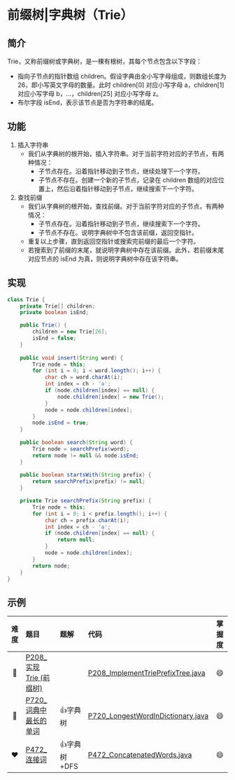 # 前缀树|字典树（Trie）

## 简介

Trie，又称前缀树或字典树，是一棵有根树，其每个节点包含以下字段：
- 指向子节点的指针数组 children。假设字典由全小写字母组成，则数组长度为 26，即小写英文字母的数量。此时 children[0] 对应小写字母 a，children[1] 对应小写字母 b，…，children[25] 对应小写字母 z。
- 布尔字段 isEnd，表示该节点是否为字符串的结尾。

## 功能

1. 插入字符串
   - 我们从字典树的根开始，插入字符串。对于当前字符对应的子节点，有两种情况：
     - 子节点存在。沿着指针移动到子节点，继续处理下一个字符。
     - 子节点不存在。创建一个新的子节点，记录在 children 数组的对应位置上，然后沿着指针移动到子节点，继续搜索下一个字符。
2. 查找前缀
   - 我们从字典树的根开始，查找前缀。对于当前字符对应的子节点，有两种情况：
     - 子节点存在。沿着指针移动到子节点，继续搜索下一个字符。
     - 子节点不存在。说明字典树中不包含该前缀，返回空指针。
   - 重复以上步骤，直到返回空指针或搜索完前缀的最后一个字符。
   - 若搜索到了前缀的末尾，就说明字典树中存在该前缀。此外，若前缀末尾对应节点的 isEnd 为真，则说明字典树中存在该字符串。

## 实现

```java
class Trie {
    private Trie[] children;
    private boolean isEnd;

    public Trie() {
        children = new Trie[26];
        isEnd = false;
    }
    
    public void insert(String word) {
        Trie node = this;
        for (int i = 0; i < word.length(); i++) {
            char ch = word.charAt(i);
            int index = ch - 'a';
            if (node.children[index] == null) {
                node.children[index] = new Trie();
            }
            node = node.children[index];
        }
        node.isEnd = true;
    }
    
    public boolean search(String word) {
        Trie node = searchPrefix(word);
        return node != null && node.isEnd;
    }
    
    public boolean startsWith(String prefix) {
        return searchPrefix(prefix) != null;
    }

    private Trie searchPrefix(String prefix) {
        Trie node = this;
        for (int i = 0; i < prefix.length(); i++) {
            char ch = prefix.charAt(i);
            int index = ch - 'a';
            if (node.children[index] == null) {
                return null;
            }
            node = node.children[index];
        }
        return node;
    }
}
```

## 示例

|难度| 题目                                                                                                        |题解| 代码                                                                                                                  |掌握度|
|:---:|:----------------------------------------------------------------------------------------------------------|:---|:--------------------------------------------------------------------------------------------------------------------|:---:|
|💛 | [P208_实现 Trie (前缀树)](./../content/P208_ImplementTriePrefixTree.md)                                        | | [P208_ImplementTriePrefixTree.java](./../../P208_ImplementTriePrefixTree.java)                                      |😄|
|💚 | [P720_词典中最长的单词](./../content/P720_LongestWordInDictionary.md) | 👍字典树 | [P720_LongestWordInDictionary.java](./../../P720_LongestWordInDictionary.java) |😄|
|❤️ | [P472_连接词](./../content/P472_ConcatenatedWords.md)            | 👍字典树+DFS  | [P472_ConcatenatedWords.java](./../../P472_ConcatenatedWords.java)             |😄|
